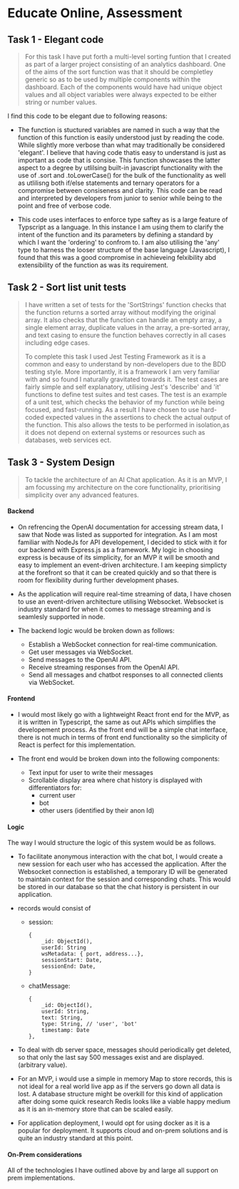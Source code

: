 # Educate Online, Assessment


## Task 1 - Elegant code

> For this task I have put forth a multi-level sorting funtion that I created as  part of a larger project consisting of an analytics dashboard. One of the aims of the sort function was that it should be completley generic so as to be used by multiple components within the dashboard. Each of the components would have had unique object values and all object variables were always expected to be either string or number values.

I find this code to be elegant due to following reasons:

* The function is stuctured variables are named in such a way that the function of this function is easily understood just by reading the code. While slightly more verbose than what may traditionally be considered 'elegant'. I believe that having code thatis easy to understand is just as important as code that is consise. This function showcases the latter aspect to a degree by utlilsing built-in javascript functionality with the use of .sort and .toLowerCase() for the bulk of the functionality as well as utlilisng both if/else statements and ternary operators for a compromise between consiseness and clarity. This code can be read and interpreted by developers from junior to senior while being to the point and free of verbose code.

* This code uses interfaces to enforce type saftey as is a large feature of Typscript as a language. In this instance I am using them to clarify the intent of the function and its parameters by defining a standard by which I want the 'ordering' to confrom to. I am also utilising the 'any' type to harness the looser structure of the base language (Javascript), I found that this was a good compromise in achieveing felxibility abd extensibility of the function as was its requirement.

 

## Task 2 - Sort list unit tests

> I have written a set of tests for the 'SortStrings' function checks that the function returns a sorted array without modifying the original array. It also checks that the function can handle an empty array, a single element array, duplicate values in the array, a pre-sorted array, and text casing to ensure the function behaves correctly in all cases including edge cases.
>
> To complete this task I used Jest Testing Framework as it is a common and easy to understand by non-developers due to the BDD testing style. More importantly, it is a framework I am very familiar with and so found I naturally gravitated towards it. The test cases are fairly simple and self explanatory, utilising Jest's 'describe' and 'it' functions to define test suites and test cases.
The test is an example of a unit test, which checks the behavior of my function while being focused, and fast-running. As a result I have chosen to use hard-coded expected values in the assertions to check the actual output of the function. This also allows the tests to be performed in isolation,as it does not depend on external systems or resources such as databases, web services ect.


## Task 3 - System Design

> To tackle the architecture of an AI Chat application. As it is an MVP, I am focussing my architecture on the core functionality, prioritising simplicity over any advanced features.

#### Backend
* On refrencing the OpenAI documentation for accessing stream data, I saw that Node was listed as supported for integration. As I am most familiar with NodeJs for API developement, I decided to stick with it for our backend with Express.js as a framework. My logic in choosing express is because of its simplicity, for an MVP it will be smooth and easy to implement an event-driven architecture. I am keeping simplicty at the forefront so that it can be created quickly and so that there is room for flexibility during further development phases.

* As the application will require real-time streaming of data, I have chosen to use an event-driven architecture utilising Websocket. Websocket is industry standard for when it comes to message streaming and is seamlesly supported in node.

* The backend logic would be broken down as follows:
    * Establish a WebSocket connection for real-time communication.
    * Get user messages via WebSocket.
    * Send messages to the OpenAI API.
    * Receive streaming responses from the OpenAI API.
    * Send all messages and chatbot responses to all connected clients via WebSocket.

#### Frontend
* I would most likely go with a lightweight React front end for the MVP, as it is written in Typescript, the same as out APIs which simplifies the developement process. As the front end will be a simple chat interface, there is not much in terms of front end functionality so the simplicity of React is perfect for this implementation.

* The front end would be broken down into the following components:
    * Text input for user to write their messages
    * Scrollable display area where chat history is displayed with differentiators for:
        * current user
        * bot
        * other users (identified by their anon Id)

#### Logic
The way I would structure the logic of this system would be as follows. 
* To facilitate anonymous interaction with the chat bot, I would create a new session for each user who has accessed the application. After the Websocket connection is established, a temporary ID will be generated to maintain context for the session and corresponding chats. This would be stored in our database so that the chat history is persistent in our application.
* records would consist of 
    * session: 
        ````
        {
            _id: ObjectId(),
            userId: String
            wsMetadata: { port, address...},
            sessionStart: Date,
            sessionEnd: Date,
        }
        ````
    * chatMessage:
        ````
        {
            _id: ObjectId(),
            userId: String,
            text: String, 
            type: String, // 'user', 'bot'
            timestamp: Date
        },
        ````
* To deal with db server space, messages should periodically get deleted, so that only the last say 500 messages exist and are displayed. (arbitrary value).
* For an MVP, i would use a simple in memory Map to store records, this is not ideal for a real world live app as if the servers go down all data is lost. A database structure might be overkill for this kind of application after doing some quick research Redis looks like a viable happy medium as it is an in-memory store that can be scaled easily.

* For application deployment, I would opt for using docker as it is a popular for deployment. It supports cloud and on-prem solutions and is quite an industry standard at this point.


#### On-Prem considerations

All of the technologies I have outlined above by and large all support on prem implementations.

